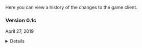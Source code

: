 Here you can view a history of the changes to the game client.

### Version 0.1c
April 27, 2019
<details><summary>Details</summary>
```
A list of changes will appear here.
```
</details>
